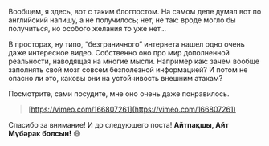 Вообщем, я здесь, вот с таким блогпостом. 
На самом деле думал вот по английский напишу, а не получилось; 
нет, не так: вроде могло бы получиться, но особого желания то уже нет…

В просторах, ну типо, “безграничного” интернета нашел одно очень даже интересное видео. 
Собственно оно про мир дополненной реальности, наводящая на многие мысли. 
Например как: зачем вообще заполнять свой мозг совсем безполезной информацией? 
И потом не опасно ли это, каковы они на устойчивость внешним атакам?

Посмотрите, сами посудите, мне оно очень даже понравилось.

>[https://vimeo.com/166807261](https://vimeo.com/166807261)


Спасибо за внимание! И до следующего поста!
<strong>Айтпақшы, Айт Мүбәрак болсын!</strong> :smiley:
